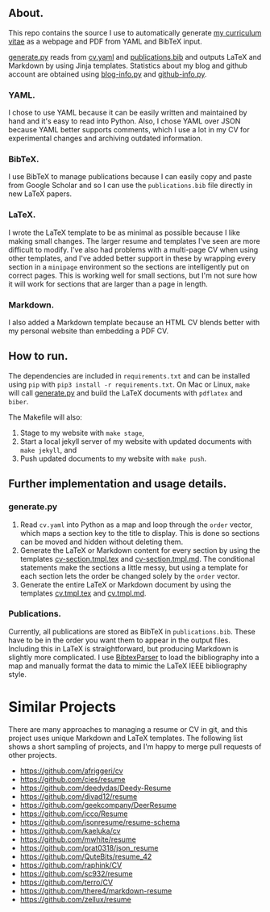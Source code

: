 ## About.
This repo contains the source I use to automatically generate
[my curriculum vitae](http://bamos.io/cv) as a webpage and PDF
from YAML and BibTeX input.

[generate.py][generate.py] reads from [cv.yaml][cv.yaml] and
[publications.bib][publications.bib] and outputs LaTeX and Markdown
by using Jinja templates.
Statistics about my blog and github account are obtained
using [blog-info.py][blog-info.py] and [github-info.py][github-info.py].

### YAML.
I chose to use YAML because it can be easily written and maintained
by hand and it's easy to read into Python.
Also, I chose YAML over JSON because YAML better supports
comments, which I use a lot in my CV for experimental changes
and archiving outdated information.

### BibTeX.
I use BibTeX to manage publications because I can easily copy and
paste from Google Scholar and so I can use the `publications.bib` file
directly in new LaTeX papers.

### LaTeX.
I wrote the LaTeX template to be as minimal as possible because
I like making small changes.
The larger resume and templates I've seen are more difficult to modify.
I've also had problems with a multi-page CV when using other
templates, and I've added better support in these by
wrapping every section in a `minipage` environment
so the sections are intelligently put on correct pages.
This is working well for small sections, but I'm not sure how
it will work for sections that are larger than a page in length.

### Markdown.
I also added a Markdown template because an HTML CV blends better with my
personal website than embedding a PDF CV.

## How to run.
The dependencies are included in `requirements.txt` and can be installed
using `pip` with `pip3 install -r requirements.txt`.
On Mac or Linux, `make` will call [generate.py][generate.py] and build
the LaTeX documents with `pdflatex` and `biber`.

The Makefile will also:

1. Stage to my website with `make stage`,
2. Start a local jekyll server of my website with updated
  documents with `make jekyll`, and
3. Push updated documents to my website with `make push`.

## Further implementation and usage details.
### generate.py
1. Read `cv.yaml` into Python as a map and loop through the `order` vector,
   which maps a section key to the title to display.
   This is done so sections can be moved and hidden without
   deleting them.
2. Generate the LaTeX or Markdown content for every section by using the
   templates
   [cv-section.tmpl.tex][cv-section.tmpl.tex] and
   [cv-section.tmpl.md][cv-section.tmpl.md].
   The conditional statements make the sections a little messy,
   but using a template for each section lets the order be changed
   solely by the `order` vector.
3. Generate the entire LaTeX or Markdown document by using
   the templates [cv.tmpl.tex][cv.tmpl.tex] and [cv.tmpl.md][cv.tmpl.md].

### Publications.
Currently, all publications are stored as BibTeX in `publications.bib`.
These have to be in the order you want them to appear in the
output files.
Including this in LaTeX is straightforward,
but producing Markdown is slightly more complicated.
I use [BibtexParser][bibtexparser] to load the bibliography into
a map and manually format the data to mimic the LaTeX IEEE bibliography style.

# Similar Projects
There are many approaches to managing a resume or CV in git,
and this project uses unique Markdown and LaTeX templates.
The following list shows a short sampling of projects,
and I'm happy to merge pull requests of other projects.

+ https://github.com/afriggeri/cv
+ https://github.com/cies/resume
+ https://github.com/deedydas/Deedy-Resume
+ https://github.com/divad12/resume
+ https://github.com/geekcompany/DeerResume
+ https://github.com/icco/Resume
+ https://github.com/jsonresume/resume-schema
+ https://github.com/kaeluka/cv
+ https://github.com/mwhite/resume
+ https://github.com/prat0318/json_resume
+ https://github.com/QuteBits/resume_42
+ https://github.com/raphink/CV
+ https://github.com/sc932/resume
+ https://github.com/terro/CV
+ https://github.com/there4/markdown-resume
+ https://github.com/zellux/resume

[generate.py]: https://github.com/bamos/cv/blob/master/generate.py
[publications.bib]: https://github.com/bamos/cv/blob/master/publications.bib
[cv.yaml]: https://github.com/bamos/cv/blob/master/cv.yaml
[blog-info.py]: https://github.com/bamos/cv/blob/master/blog-info.py
[github-info.py]: https://github.com/bamos/cv/blob/master/github-info.py
[Requirements.txt]: https://github.com/bamos/cv/blob/master/Requirements.txt
[cv-section.tmpl.tex]: https://github.com/bamos/cv/blob/master/tmpl/cv-section.tmpl.tex
[cv-section.tmpl.md]: https://github.com/bamos/cv/blob/master/tmpl/cv-section.tmpl.md
[cv.tmpl.tex]: https://github.com/bamos/cv/blob/master/tmpl/cv.tmpl.tex
[cv.tmpl.md]: https://github.com/bamos/cv/blob/master/tmpl/cv.tmpl.md
[bibtexparser]: https://bibtexparser.readthedocs.org/en/latest/index.html
